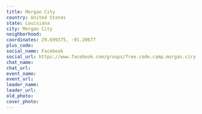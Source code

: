 ```yaml
---
title: Morgan City
country: United States
state: Louisiana
city: Morgan City
neighborhood: 
coordinates: 29.699375, -91.20677
plus_code:
social_name: Facebook
social_url: https://www.facebook.com/groups/free.code.camp.morgan.ciry.la
chat_name:
chat_url:
event_name:
event_url:
leader_name:
leader_url:
old_photo: 
cover_photo:
---
```

